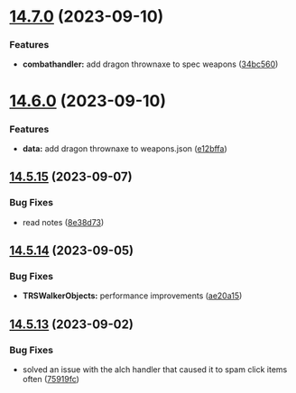 # [14.7.0](https://github.com/Torwent/WaspLib/compare/v14.6.0...v14.7.0) (2023-09-10)


### Features

* **combathandler:** add dragon thrownaxe to spec weapons ([34bc560](https://github.com/Torwent/WaspLib/commit/34bc5603b81b3bdf710fe32266c533aa01eb2e23))



# [14.6.0](https://github.com/Torwent/WaspLib/compare/v14.5.15...v14.6.0) (2023-09-10)


### Features

* **data:** add dragon thrownaxe to weapons.json ([e12bffa](https://github.com/Torwent/WaspLib/commit/e12bffa6bf4f016feba5960f0218d4748e52a182))



## [14.5.15](https://github.com/Torwent/WaspLib/compare/v14.5.14...v14.5.15) (2023-09-07)


### Bug Fixes

* read notes ([8e38d73](https://github.com/Torwent/WaspLib/commit/8e38d73fd0a564e85578369ed1ae873f86edd2bc))



## [14.5.14](https://github.com/Torwent/WaspLib/compare/v14.5.13...v14.5.14) (2023-09-05)


### Bug Fixes

* **TRSWalkerObjects:** performance improvements ([ae20a15](https://github.com/Torwent/WaspLib/commit/ae20a15f2626aeae5a84e2c1919605bf7b33405c))



## [14.5.13](https://github.com/Torwent/WaspLib/compare/v14.5.12...v14.5.13) (2023-09-02)


### Bug Fixes

* solved an issue with the alch handler that caused it to spam click items often ([75919fc](https://github.com/Torwent/WaspLib/commit/75919fce9fda950ba7e8faeac4cb0a2d2961a478))



